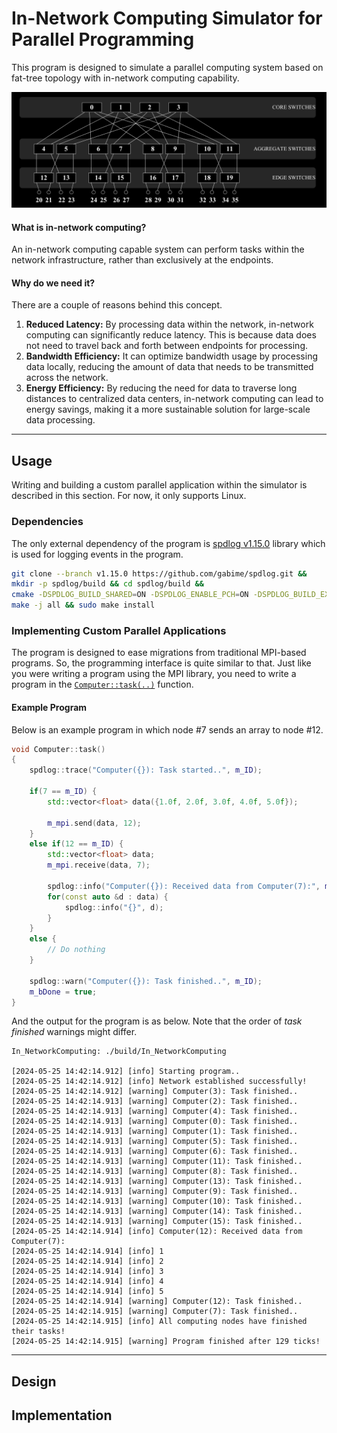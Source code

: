 # In-Network Computing Simulator for Parallel Programming
This program is designed to simulate a parallel computing system based on fat-tree topology with in-network computing capability.

![Fat Tree](docs/figures/FatTree.png "Fat Tree")

#### What is in-network computing?
An in-network computing capable system can perform tasks within the network infrastructure, rather than exclusively at the endpoints.

#### Why do we need it?
There are a couple of reasons behind this concept.
1. **Reduced Latency:** By processing data within the network, in-network computing can significantly reduce latency. This is because data does not need to travel back and forth between endpoints for processing.
2. **Bandwidth Efficiency:** It can optimize bandwidth usage by processing data locally, reducing the amount of data that needs to be transmitted across the network.
3. **Energy Efficiency:** By reducing the need for data to traverse long distances to centralized data centers, in-network computing can lead to energy savings, making it a more sustainable solution for large-scale data processing.

---
## Usage
Writing and building a custom parallel application within the simulator is described in this section. For now, it only supports Linux.

### Dependencies
The only external dependency of the program is [spdlog v1.15.0](https://github.com/gabime/spdlog/tree/v1.15.0) library which is used for logging events in the program.

```Bash
git clone --branch v1.15.0 https://github.com/gabime/spdlog.git &&
mkdir -p spdlog/build && cd spdlog/build &&
cmake -DSPDLOG_BUILD_SHARED=ON -DSPDLOG_ENABLE_PCH=ON -DSPDLOG_BUILD_EXAMPLE=OFF -DSPDLOG_INSTALL=ON -DSPDLOG_USE_STD_FORMAT=OFF .. &&
make -j all && sudo make install
```

### Implementing Custom Parallel Applications
The program is designed to ease migrations from traditional MPI-based programs. So, the programming interface is quite similar to that.
Just like you were writing a program using the MPI library, you need to write a program in the [`Computer::task(..)`](source/Computer.cpp) function.

#### Example Program
Below is an example program in which node #7 sends an array to node #12.

```C++
void Computer::task()
{
    spdlog::trace("Computer({}): Task started..", m_ID);

    if(7 == m_ID) {
        std::vector<float> data({1.0f, 2.0f, 3.0f, 4.0f, 5.0f});

        m_mpi.send(data, 12);
    }
    else if(12 == m_ID) {
        std::vector<float> data;
        m_mpi.receive(data, 7);

        spdlog::info("Computer({}): Received data from Computer(7):", m_ID);
        for(const auto &d : data) {
            spdlog::info("{}", d);
        }
    }
    else {
        // Do nothing
    }

    spdlog::warn("Computer({}): Task finished..", m_ID);
    m_bDone = true;
}
```

And the output for the program is as below. Note that the order of _task finished_ warnings might differ.

```shell
In_NetworkComputing: ./build/In_NetworkComputing

[2024-05-25 14:42:14.912] [info] Starting program..
[2024-05-25 14:42:14.912] [info] Network established successfully!
[2024-05-25 14:42:14.912] [warning] Computer(3): Task finished..
[2024-05-25 14:42:14.913] [warning] Computer(2): Task finished..
[2024-05-25 14:42:14.913] [warning] Computer(4): Task finished..
[2024-05-25 14:42:14.913] [warning] Computer(0): Task finished..
[2024-05-25 14:42:14.913] [warning] Computer(1): Task finished..
[2024-05-25 14:42:14.913] [warning] Computer(5): Task finished..
[2024-05-25 14:42:14.913] [warning] Computer(6): Task finished..
[2024-05-25 14:42:14.913] [warning] Computer(11): Task finished..
[2024-05-25 14:42:14.913] [warning] Computer(8): Task finished..
[2024-05-25 14:42:14.913] [warning] Computer(13): Task finished..
[2024-05-25 14:42:14.913] [warning] Computer(9): Task finished..
[2024-05-25 14:42:14.913] [warning] Computer(10): Task finished..
[2024-05-25 14:42:14.913] [warning] Computer(14): Task finished..
[2024-05-25 14:42:14.913] [warning] Computer(15): Task finished..
[2024-05-25 14:42:14.914] [info] Computer(12): Received data from Computer(7):
[2024-05-25 14:42:14.914] [info] 1
[2024-05-25 14:42:14.914] [info] 2
[2024-05-25 14:42:14.914] [info] 3
[2024-05-25 14:42:14.914] [info] 4
[2024-05-25 14:42:14.914] [info] 5
[2024-05-25 14:42:14.914] [warning] Computer(12): Task finished..
[2024-05-25 14:42:14.915] [warning] Computer(7): Task finished..
[2024-05-25 14:42:14.915] [info] All computing nodes have finished their tasks!
[2024-05-25 14:42:14.915] [warning] Program finished after 129 ticks!
```

---
## Design


## Implementation

